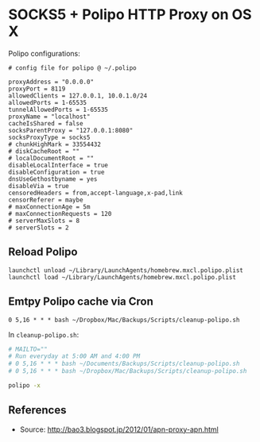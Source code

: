 # SOCKS5 + Polipo HTTP Proxy on OS X

Polipo configurations:

```
# config file for polipo @ ~/.polipo

proxyAddress = "0.0.0.0"
proxyPort = 8119
allowedClients = 127.0.0.1, 10.0.1.0/24
allowedPorts = 1-65535
tunnelAllowedPorts = 1-65535
proxyName = "localhost"
cacheIsShared = false
socksParentProxy = "127.0.0.1:8080"
socksProxyType = socks5
# chunkHighMark = 33554432
# diskCacheRoot = ""
# localDocumentRoot = ""
disableLocalInterface = true
disableConfiguration = true
dnsUseGethostbyname = yes
disableVia = true
censoredHeaders = from,accept-language,x-pad,link
censorReferer = maybe
# maxConnectionAge = 5m
# maxConnectionRequests = 120
# serverMaxSlots = 8
# serverSlots = 2
```

## Reload Polipo

```
launchctl unload ~/Library/LaunchAgents/homebrew.mxcl.polipo.plist
launchctl load ~/Library/LaunchAgents/homebrew.mxcl.polipo.plist
```

## Emtpy Polipo cache via Cron

```
0 5,16 * * * bash ~/Dropbox/Mac/Backups/Scripts/cleanup-polipo.sh
```

In `cleanup-polipo.sh`:

```bash
# MAILTO=""
# Run everyday at 5:00 AM and 4:00 PM
# 0 5,16 * * * bash ~/Documents/Backups/Scripts/cleanup-polipo.sh
# 0 5,16 * * * bash ~/Dropbox/Mac/Backups/Scripts/cleanup-polipo.sh

polipo -x
```

## References


- Source: http://bao3.blogspot.jp/2012/01/apn-proxy-apn.html

